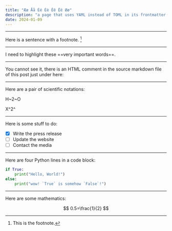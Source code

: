 ```yaml
---
title: "Ææ Åå Éé Èè Êê Ëë Øø"
description: "a page that uses YAML instead of TOML in its frontmatter and has non-ASCII character in its title"
date: 2024-01-09
---
```


---

Here is a sentence with a footnote. [^1]

[^1]: This is the footnote.

---

I need to highlight these ==very important words==.

---

You cannot see it, there is an HTML comment in the source markdown file of this post just under here:

<!-- an html comment -->

---

<!-- more -->

Here are a pair of scientific notations:

H~2~O

X^2^

---

Here is some stuff to do:

- [x] Write the press release
- [ ] Update the website
- [ ] Contact the media

---

Here are four Python lines in a code block:

```py
if True:
    print("Hello, World!")
else:
    print("wow! `True` is somehow `False`!")
```

---

Here are some mathematics:

$$
0.5=\frac{1}{2}
$$
